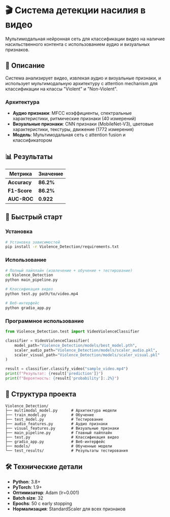 # 🎬 Система детекции насилия в видео

Мультимодальная нейронная сеть для классификации видео на наличие насильственного контента с использованием аудио и визуальных признаков.

## 🎯 Описание

Система анализирует видео, извлекая аудио и визуальные признаки, и использует мультимодальную архитектуру с attention mechanism для классификации на классы "Violent" и "Non-Violent".

### Архитектура

- **Аудио признаки**: MFCC коэффициенты, спектральные характеристики, ритмические признаки (40 измерений)
- **Визуальные признаки**: CNN признаки (MobileNet-V3), цветовые характеристики, текстуры, движение (1772 измерения)
- **Модель**: Мультимодальная сеть с attention fusion и классификатором

## 📊 Результаты

| Метрика | Значение |
|---------|----------|
| **Accuracy** | **86.2%** |
| **F1-Score** | **86.2%** |
| **AUC-ROC** | **0.922** |

## 🚀 Быстрый старт

### Установка

```bash
# Установка зависимостей
pip install -r Violence_Detection/requirements.txt
```

### Использование

```bash
# Полный пайплайн (извлечение + обучение + тестирование)
cd Violence_Detection
python main_pipeline.py

# Классификация видео
python test.py path/to/video.mp4

# Веб-интерфейс
python gradio_app.py
```

### Программное использование

```python
from Violence_Detection.test import VideoViolenceClassifier

classifier = VideoViolenceClassifier(
    model_path="Violence_Detection/models/best_model.pth",
    scaler_audio_path="Violence_Detection/models/scaler_audio.pkl",
    scaler_visual_path="Violence_Detection/models/scaler_visual.pkl"
)

result = classifier.classify_video("sample_video.mp4")
print(f"Результат: {result['prediction']}")
print(f"Вероятность: {result['probability']:.2%}")
```

## 📁 Структура проекта

```
Violence_Detection/
├── multimodal_model.py      # Архитектура модели
├── train_model.py           # Обучение
├── test_model.py            # Тестирование
├── audio_features.py        # Аудио признаки
├── visual_features.py       # Визуальные признаки
├── main_pipeline.py         # Главный пайплайн
├── test.py                  # Классификация видео
├── gradio_app.py            # Веб-интерфейс
├── models/                  # Обученные модели
└── test_results/            # Результаты тестирования
```

## 🛠️ Технические детали

- **Python**: 3.8+
- **PyTorch**: 1.9+
- **Оптимизатор**: Adam (lr=0.001)
- **Batch size**: 32
- **Epochs**: 50 с early stopping
- **Нормализация**: StandardScaler для всех признаков